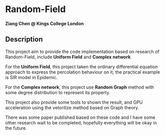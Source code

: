 # Random-Field

#### Ziang Chen @ Kings College London

## Description

This project aim to provide the code implementation based on research of Random-Field, include **Uniform Field** and **Complex network**

For the **Uniform Field**, this project taken the ordinary differential equation approach to express the percolation behaviour on it, the practical example is SIR model in Epidemic.

For the **Complex network**, this project use **Random Graph** method with some degree distribution to represent its property. 

This project also provide some tools to shown the result, and GPU acceleration using the vetorilize method based on Graph theory.

There was some paper published based on these code and I have some other research wait to be completed, hopefully everything will be okay in the future.

